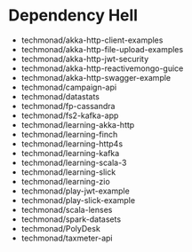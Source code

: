 # Dependency Hell
- techmonad/akka-http-client-examples
- techmonad/akka-http-file-upload-examples
- techmonad/akka-http-jwt-security
- techmonad/akka-http-reactivemongo-guice
- techmonad/akka-http-swagger-example
- techmonad/campaign-api
- techmonad/datastats
- techmonad/fp-cassandra
- techmonad/fs2-kafka-app
- techmonad/learning-akka-http
- techmonad/learning-finch
- techmonad/learning-http4s
- techmonad/learning-kafka
- techmonad/learning-scala-3
- techmonad/learning-slick
- techmonad/learning-zio
- techmonad/play-jwt-example
- techmonad/play-slick-example
- techmonad/scala-lenses
- techmonad/spark-datasets
- techmonad/PolyDesk
- techmonad/taxmeter-api
